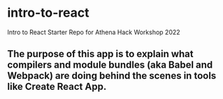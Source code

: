 # intro-to-react

Intro to React Starter Repo for Athena Hack Workshop 2022

## The purpose of this app is to explain what compilers and module bundles (aka Babel and Webpack) are doing behind the scenes in tools like Create React App.
